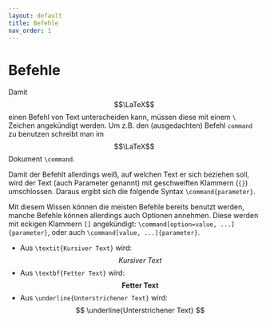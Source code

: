 ```yaml
---
layout: default
title: Befehle
nav_order: 1
---
```


# Befehle
Damit $$\LaTeX$$ einen Befehl von Text unterscheiden kann, müssen diese mit einem `\` Zeichen angekündigt werden. 
Um z.B. den (ausgedachten) Befehl `command` zu benutzen schreibt man im $$\LaTeX$$ Dokument `\command`.

Damit der Befehlt allerdings weiß, auf welchen Text er sich beziehen soll, wird der Text (auch Parameter genannt) mit geschweiften Klammern (`{}`) umschlossen.
Daraus ergibt sich die folgende Syntax `\command{parameter}`.

Mit diesem Wissen können die meisten Befehle bereits benutzt werden, manche Befehle können allerdings auch Optionen annehmen.
Diese werden mit eckigen Klammern `[]` angekündigt: `\command[option=value, ...]{parameter}`, oder auch `\command[value, ...]{parameter}`.

- Aus `\textit{Kursiver Text}` wird: $$ \textit{Kursiver Text} $$
- Aus `\textbf{Fetter Text}` wird: $$ \textbf{Fetter Text} $$
- Aus `\underline{Unterstrichener Text}` wird: $$ \underline{Unterstrichener Text} $$
